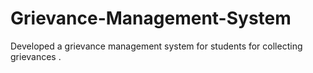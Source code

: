 # Grievance-Management-System
Developed a grievance management system for students for collecting grievances .
